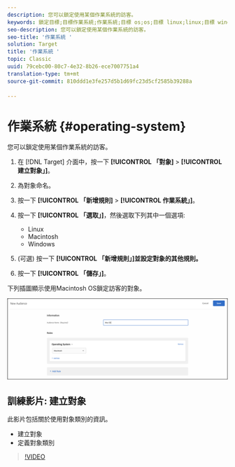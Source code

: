 ```yaml
---
description: 您可以鎖定使用某個作業系統的訪客。
keywords: 鎖定目標;目標作業系統;作業系統;目標 os;os;目標 linux;linux;目標 windows;windows;目標 macintosh;macintosh;mac;目標 mac;win;目標 win
seo-description: 您可以鎖定使用某個作業系統的訪客。
seo-title: '作業系統 '
solution: Target
title: '作業系統 '
topic: Classic
uuid: 79cebc00-80c7-4e32-8b26-ece7007751a4
translation-type: tm+mt
source-git-commit: 810ddd1e3fe257d5b1d69fc23d5cf2585b39288a

---
```



# 作業系統 {#operating-system}

您可以鎖定使用某個作業系統的訪客。

1. 在 [!DNL Target] 介面中，按一下 **[!UICONTROL 「對象]** &gt; **[!UICONTROL 建立對象」]**。
1. 為對象命名。
1. 按一下 **[!UICONTROL 「新增規則]** &gt; **[!UICONTROL 作業系統」]**。
1. 按一下 **[!UICONTROL 「選取」]**，然後選取下列其中一個選項:

   * Linux
   * Macintosh
   * Windows

1. (可選) 按一下 **[!UICONTROL 「新增規則」]並設定對象的其他規則。**
1. 按一下 **[!UICONTROL 「儲存」]**。

下列插圖顯示使用Macintosh OS鎖定訪客的對象。

![](assets/target_os.png)

## 訓練影片: 建立對象

此影片包括關於使用對象類別的資訊。

* 建立對象
* 定義對象類別

>[!VIDEO](https://video.tv.adobe.com/v/17392?captions=chi_hant)
